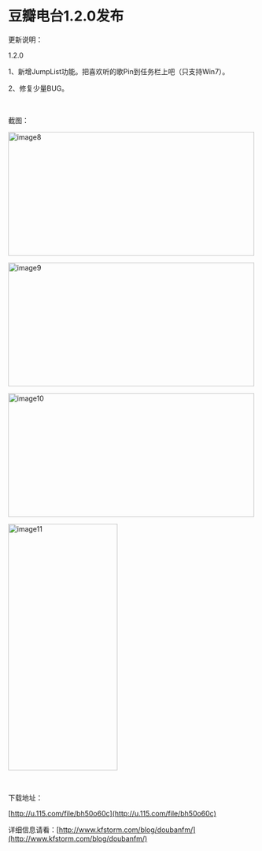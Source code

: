 # 豆瓣电台1.2.0发布

更新说明：

1.2.0

1、新增JumpList功能。把喜欢听的歌Pin到任务栏上吧（只支持Win7）。

2、修复少量BUG。

<!--more--><p>&#160;

截图：

[<img style="background-image: none; border-bottom: 0px; border-left: 0px; padding-left: 0px; padding-right: 0px; display: inline; border-top: 0px; border-right: 0px; padding-top: 0px" title="image8" border="0" alt="image8" src="http://up.kfstorm.com/blog/images/1.2.0_134EC/image8_thumb.jpg" width="500" height="251" />](http://up.kfstorm.com/blog/images/1.2.0_134EC/image8.jpg)

[<img style="background-image: none; border-bottom: 0px; border-left: 0px; padding-left: 0px; padding-right: 0px; display: inline; border-top: 0px; border-right: 0px; padding-top: 0px" title="image9" border="0" alt="image9" src="http://up.kfstorm.com/blog/images/1.2.0_134EC/image9_thumb.jpg" width="500" height="251" />](http://up.kfstorm.com/blog/images/1.2.0_134EC/image9.jpg)

[<img style="background-image: none; border-bottom: 0px; border-left: 0px; padding-left: 0px; padding-right: 0px; display: inline; border-top: 0px; border-right: 0px; padding-top: 0px" title="image10" border="0" alt="image10" src="http://up.kfstorm.com/blog/images/1.2.0_134EC/image10_thumb.jpg" width="500" height="251" />](http://up.kfstorm.com/blog/images/1.2.0_134EC/image10.jpg)

[<img style="background-image: none; border-bottom: 0px; border-left: 0px; padding-left: 0px; padding-right: 0px; display: inline; border-top: 0px; border-right: 0px; padding-top: 0px" title="image11" border="0" alt="image11" src="http://up.kfstorm.com/blog/images/1.2.0_134EC/image11_thumb.jpg" width="222" height="500" />](http://up.kfstorm.com/blog/images/1.2.0_134EC/image11.jpg)

&#160;

下载地址：

[http://u.115.com/file/bh50o60c](http://u.115.com/file/bh50o60c)

详细信息请看：[http://www.kfstorm.com/blog/doubanfm/](http://www.kfstorm.com/blog/doubanfm/)
